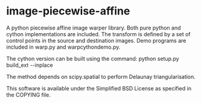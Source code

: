 image-piecewise-affine
======================

A python piecewise affine image warper library. Both pure python and cython implementations are included. The transform is defined by a set of control points in the source and destination images. Demo programs are included in warp.py and warpcythondemo.py.

The cython version can be built using the command: python setup.py build_ext --inplace

The method depends on scipy.spatial to perform Delaunay triangularisation.

This software is available under the Simplified BSD License as specified in the COPYING file.

